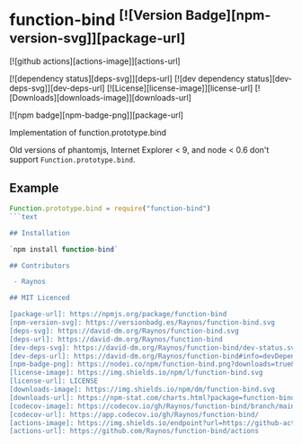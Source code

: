 # function-bind <sup>[![Version Badge][npm-version-svg]][package-url]</sup>

[![github actions][actions-image]][actions-url]
<!--[![coverage][codecov-image]][codecov-url]-->
[![dependency status][deps-svg]][deps-url]
[![dev dependency status][dev-deps-svg]][dev-deps-url]
[![License][license-image]][license-url]
[![Downloads][downloads-image]][downloads-url]

[![npm badge][npm-badge-png]][package-url]

Implementation of function.prototype.bind

Old versions of phantomjs, Internet Explorer < 9, and node < 0.6 don't support `Function.prototype.bind`.

## Example

```js
Function.prototype.bind = require("function-bind")
```text

## Installation

`npm install function-bind`

## Contributors

 - Raynos

## MIT Licenced

[package-url]: https://npmjs.org/package/function-bind
[npm-version-svg]: https://versionbadg.es/Raynos/function-bind.svg
[deps-svg]: https://david-dm.org/Raynos/function-bind.svg
[deps-url]: https://david-dm.org/Raynos/function-bind
[dev-deps-svg]: https://david-dm.org/Raynos/function-bind/dev-status.svg
[dev-deps-url]: https://david-dm.org/Raynos/function-bind#info=devDependencies
[npm-badge-png]: https://nodei.co/npm/function-bind.png?downloads=true&stars=true
[license-image]: https://img.shields.io/npm/l/function-bind.svg
[license-url]: LICENSE
[downloads-image]: https://img.shields.io/npm/dm/function-bind.svg
[downloads-url]: https://npm-stat.com/charts.html?package=function-bind
[codecov-image]: https://codecov.io/gh/Raynos/function-bind/branch/main/graphs/badge.svg
[codecov-url]: https://app.codecov.io/gh/Raynos/function-bind/
[actions-image]: https://img.shields.io/endpoint?url=https://github-actions-badge-u3jn4tfpocch.runkit.sh/Raynos/function-bind
[actions-url]: https://github.com/Raynos/function-bind/actions
